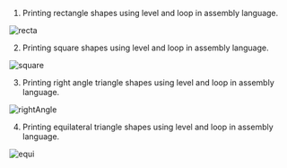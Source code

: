 1.	Printing rectangle shapes using level and loop in assembly language.

![recta](https://github.com/user-attachments/assets/c3e43353-8298-4380-aa0e-adf67f13cdbb)

2.	Printing square shapes using level and loop in assembly language.

![square](https://github.com/user-attachments/assets/7ce6508a-b8a7-4607-b309-f9c576477af4)

3.	Printing right angle triangle  shapes using level and loop in assembly language.

![rightAngle](https://github.com/user-attachments/assets/41808310-5f95-4315-b08c-c33a760c5eab)

4.	Printing equilateral triangle shapes using level and loop in assembly language.

![equi](https://github.com/user-attachments/assets/2528fcc2-09c9-4da2-ade8-e5eed03265b3)
